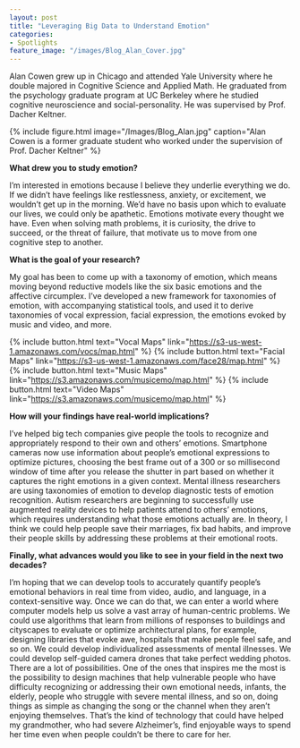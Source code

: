 ```yaml
---
layout: post
title: "Leveraging Big Data to Understand Emotion"
categories: 
- Spotlights
feature_image: "/images/Blog_Alan_Cover.jpg"
---
```


Alan Cowen grew up in Chicago and attended Yale University where he double majored in Cognitive Science
and Applied Math. He graduated from the psychology graduate program at UC Berkeley where he studied 
cognitive neuroscience and social-personality. He was supervised by Prof. Dacher Keltner. 

{% include figure.html image="/Images/Blog_Alan.jpg" caption="Alan Cowen is a former graduate student who worked under the supervision of Prof. Dacher Keltner" %}

**What drew you to study emotion?**

I’m interested in emotions because I believe they underlie everything we do. If we didn’t have feelings like restlessness, anxiety, or excitement, we wouldn’t get up in the morning. We’d have no basis upon which to evaluate our lives, we could only be apathetic. Emotions motivate every thought we have. Even when solving math problems, it is curiosity, the drive to succeed, or the threat of failure, that motivate us to move from one cognitive step to another. 

**What is the goal of your research?**

My goal has been to come up with a taxonomy of emotion, which means moving beyond reductive models like the six basic emotions and the affective circumplex. I’ve developed a new framework for taxonomies of emotion, with accompanying statistical tools, and used it to derive taxonomies of vocal expression, facial expression, the emotions evoked by music and video, and more. 

{% include button.html text="Vocal Maps" link="https://s3-us-west-1.amazonaws.com/vocs/map.html" %} {% include button.html text="Facial Maps" link="https://s3-us-west-1.amazonaws.com/face28/map.html" %} {% include button.html text="Music Maps" link="https://s3.amazonaws.com/musicemo/map.html" %} {% include button.html text="Video Maps" link="https://s3.amazonaws.com/musicemo/map.html" %}


**How will your findings have real-world implications?**

I’ve helped big tech companies give people the tools to recognize and appropriately respond to their own and others’ emotions. Smartphone cameras now use information about people’s emotional expressions to optimize pictures, choosing the best frame out of a 300 or so millisecond window of time after you release the shutter in part based on whether it captures the right emotions in a given context. Mental illness researchers are using taxonomies of emotion to develop diagnostic tests of emotion recognition. Autism researchers are beginning to successfully use augmented reality devices to help patients attend to others’ emotions, which requires understanding what those emotions actually are. In theory, I think we could help people save their marriages, fix bad habits, and improve their people skills by addressing these problems at their emotional roots.

**Finally, what advances would you like to see in your field in the next two decades?**

I’m hoping that we can develop tools to accurately quantify people’s emotional behaviors in real time from video, audio, and language, in a context-sensitive way. Once we can do that, we can enter a world where computer models help us solve a vast array of human-centric problems. We could use algorithms that learn from millions of responses to buildings and cityscapes to evaluate or optimize architectural plans, for example, designing libraries that evoke awe, hospitals that make people feel safe, and so on. We could develop individualized assessments of mental illnesses. We could develop self-guided camera drones that take perfect wedding photos. There are a lot of possibilities. One of the ones that inspires me the most is the possibility to design machines that help vulnerable people who have difficulty recognizing or addressing their own emotional needs, infants, the elderly, people who struggle with severe mental illness, and so on, doing things as simple as changing the song or the channel when they aren’t enjoying themselves. That’s the kind of technology that could have helped my grandmother, who had severe Alzheimer’s, find enjoyable ways to spend her time even when people couldn’t be there to care for her.
